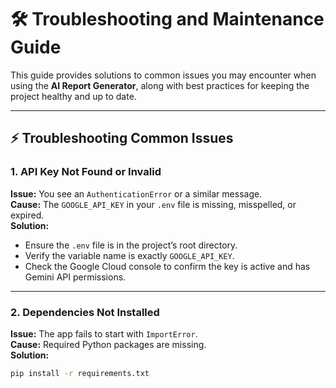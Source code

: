 # 🛠️ Troubleshooting and Maintenance Guide

This guide provides solutions to common issues you may encounter when using the **AI Report Generator**, along with best practices for keeping the project healthy and up to date.

---

## ⚡ Troubleshooting Common Issues

### 1. API Key Not Found or Invalid
**Issue:** You see an `AuthenticationError` or a similar message.  
**Cause:** The `GOOGLE_API_KEY` in your `.env` file is missing, misspelled, or expired.  
**Solution:**
- Ensure the `.env` file is in the project’s root directory.  
- Verify the variable name is exactly `GOOGLE_API_KEY`.  
- Check the Google Cloud console to confirm the key is active and has Gemini API permissions.  

---

### 2. Dependencies Not Installed
**Issue:** The app fails to start with `ImportError`.  
**Cause:** Required Python packages are missing.  
**Solution:**
```bash
pip install -r requirements.txt
```
